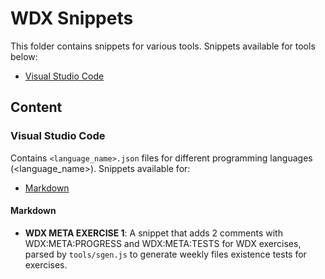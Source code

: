 # WDX Snippets

  This folder contains snippets for various tools. Snippets available for tools below:

  - [Visual Studio Code](#visual-studio-code)

## Content

### Visual Studio Code

  Contains `<language_name>.json` files for different programming languages (<language_name>). Snippets available for:

  - [Markdown](#markdown)

#### Markdown

  - **WDX META EXERCISE 1**: A snippet that adds 2 comments with WDX:META:PROGRESS and WDX:META:TESTS for WDX exercises, parsed by `tools/sgen.js` to generate weekly files existence tests for exercises.